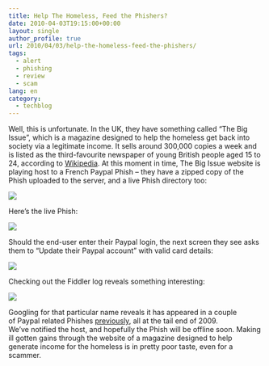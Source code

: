```yaml
---
title: Help The Homeless, Feed the Phishers?
date: 2010-04-03T19:15:00+00:00
layout: single
author_profile: true
url: 2010/04/03/help-the-homeless-feed-the-phishers/
tags:
  - alert
  - phishing
  - review
  - scam
lang: en
category: 
  - techblog
---
```

Well, this is unfortunate. In the UK, they have something called “The Big Issue”, which is a magazine designed to help the homeless get back into society via a legitimate income. It sells around 300,000 copies a week and is listed as the third-favourite newspaper of young British people aged 15 to 24, according to [Wikipedia](http://en.wikipedia.org/wiki/The_Big_Issue). At this moment in time, The Big Issue website is playing host to a French Paypal Phish – they have a zipped copy of the Phish uploaded to the server, and a live Phish directory too:

[![](http://3.bp.blogspot.com/_vaUVXcmC3OI/S7eMAegtR_I/AAAAAAAABeU/AdWskcIGuQk/s400/bigssuehck1.gif)](http://3.bp.blogspot.com/_vaUVXcmC3OI/S7eMAegtR_I/AAAAAAAABeU/AdWskcIGuQk/s1600-h/bigssuehck1.gif)

Here’s the live Phish:

[![](http://2.bp.blogspot.com/_vaUVXcmC3OI/S7eMDzmJgqI/AAAAAAAABeY/NwPBSmdZ_XU/s400/bigssuehck2.gif)](http://2.bp.blogspot.com/_vaUVXcmC3OI/S7eMDzmJgqI/AAAAAAAABeY/NwPBSmdZ_XU/s1600-h/bigssuehck2.gif)

Should the end-user enter their Paypal login, the next screen they see asks them to “Update their Paypal account” with valid card details:

[![](http://1.bp.blogspot.com/_vaUVXcmC3OI/S7eMFRoQziI/AAAAAAAABeg/KVQDdG3tjRo/s400/bigssuehck4.gif)](http://1.bp.blogspot.com/_vaUVXcmC3OI/S7eMFRoQziI/AAAAAAAABeg/KVQDdG3tjRo/s1600-h/bigssuehck4.gif)

Checking out the Fiddler log reveals something interesting:

[![](http://2.bp.blogspot.com/_vaUVXcmC3OI/S7eMEU2wO3I/AAAAAAAABec/RPrS7bR92z0/s1600/bigssuehck3.gif)](http://2.bp.blogspot.com/_vaUVXcmC3OI/S7eMEU2wO3I/AAAAAAAABec/RPrS7bR92z0/s1600-h/bigssuehck3.gif)

Googling for that particular name reveals it has appeared in a couple of Paypal related Phishes [previously](http://www.google.co.uk/search?q=rak0n+phish&btnG=Search&hl=en&safe=off&client=firefox-a&hs=1uZ&rls=org.mozilla%3Aen-GB%3Aofficial&sa=2), all at the tail end of 2009. We’ve notified the host, and hopefully the Phish will be offline soon. Making ill gotten gains through the website of a magazine designed to help generate income for the homeless is in pretty poor taste, even for a scammer.
